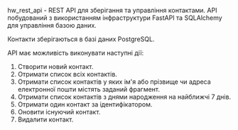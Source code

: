 hw_rest_api - REST API для зберігання та управління контактами.
API побудований з використанням інфраструктури FastAPI та SQLAlchemy для управління базою даних.

Контакти зберігаються в базі даних PostgreSQL.

API має можливість виконувати наступні дії:

1. Створити новий контакт.
2. Отримати список всіх контактів.
3. Отримати список контактів у яких ім'я або прізвище чи адреса електронної пошти містять заданий фрагмент.
4. Отримати список контактів з днями народження на найближчі 7 днів.
3. Отримати один контакт за ідентифікатором.
4. Оновити існуючий контакт.
5. Видалити контакт.
